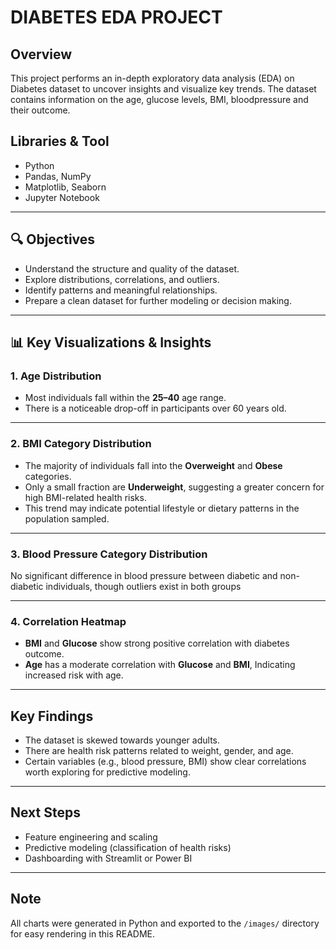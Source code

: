 # DIABETES EDA PROJECT

## Overview

This project performs an in-depth exploratory data analysis (EDA) on Diabetes dataset to uncover insights and visualize key trends. The dataset contains information on the age, glucose levels, BMI, bloodpressure and their outcome.

## Libraries & Tool

- Python 
- Pandas, NumPy
- Matplotlib, Seaborn
- Jupyter Notebook 

---

## 🔍 Objectives

- Understand the structure and quality of the dataset.
- Explore distributions, correlations, and outliers.
- Identify patterns and meaningful relationships.
- Prepare a clean dataset for further modeling or decision making.

---

## 📊 Key Visualizations & Insights

### 1. Age Distribution



- Most individuals fall within the **25–40** age range.
- There is a noticeable drop-off in participants over 60 years old.

---

### 2. BMI Category Distribution



- The majority of individuals fall into the **Overweight** and **Obese** categories.
- Only a small fraction are **Underweight**, suggesting a greater concern for high BMI-related health risks.
- This trend may indicate potential lifestyle or dietary patterns in the population sampled.
  
---

### 3. Blood Pressure Category Distribution



No significant difference in blood pressure between diabetic and non-diabetic individuals, though outliers exist in both groups

---

### 4. Correlation Heatmap



- **BMI** and **Glucose** show strong positive correlation with diabetes outcome.
- **Age** has a moderate correlation with **Glucose** and **BMI**, Indicating increased risk with age.

---

## Key Findings

- The dataset is skewed towards younger adults.
- There are health risk patterns related to weight, gender, and age.
- Certain variables (e.g., blood pressure, BMI) show clear correlations worth exploring for predictive modeling.

---

## Next Steps

- Feature engineering and scaling
- Predictive modeling (classification of health risks)
- Dashboarding with Streamlit or Power BI

---

## Note

All charts were generated in Python and exported to the `/images/` directory for easy rendering in this README.
